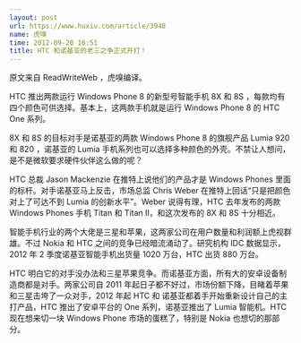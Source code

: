 ```yaml
---
layout: post
url: https://www.huxiu.com/article/3948
name: 虎嗅
time: 2012-09-20 16:51
title: HTC 和诺基亚的老三之争正式开打！
---
```

原文来自 ReadWriteWeb ，虎嗅编译。

HTC 推出两款运行 Windows Phone 8 的新型号智能手机 8X 和 8S ，每款均有四个颜色可供选择。基本上，这两款手机就是运行 Windows Phone 8 的 HTC One 系列。

8X 和 8S 的目标对手是诺基亚的两款 Windows Phone 8 的旗舰产品 Lumia 920 和 820 ，诺基亚的 Lumia 手机系列也可以选择多种颜色的外壳。不禁让人想问，是不是微软要求硬件伙伴这么做的呢？

HTC 总裁 Jason Mackenzie 在推特上说他们的产品才是 Windows Phones 里面的标杆。对手诺基亚马上反击，市场总监 Chris Weber 在推特上回话“只是把颜色对上了可达不到 Lumia 的创新水平”。Weber 说得有理，HTC 去年发布的两款 Windows Phones 手机 Titan 和 Titan II，和这次发布的 8X 和 8S 十分相近。

智能手机行业的两个大佬是三星和苹果，这两家公司在用户数量和利润额上虎视群雄。不过 Nokia 和 HTC 之间的竞争已经暗流涌动了。研究机构 IDC 数据显示，2012 年 2 季度诺基亚智能手机出货量 1020 万台，HTC 出货 880 万台。

HTC 明白它的对手没办法和三星苹果竞争。而诺基亚方面，所有大的安卓设备制造商都是对手。两家公司自 2011 年起日子都不好过，市场份额下降，目睹着苹果和三星击垮了一众对手，2012 年起 HTC 和 诺基亚都着手开始重新设计自己的主打产品，HTC 推出了安卓平台的 One 系列，诺基亚推出了 Lumia 智能机。HTC 现在想来切一块 Windows Phone 市场的蛋糕了，特别是 Nokia 也想切的那部分。

